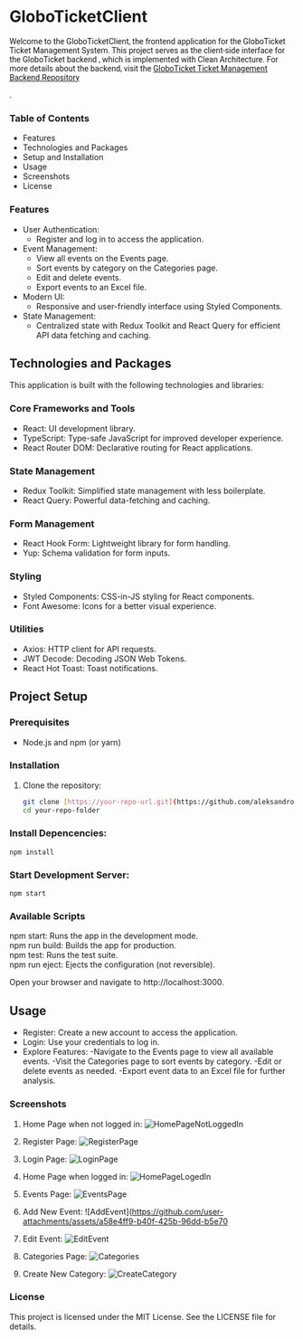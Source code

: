 # GloboTicketClient
<p style="font-family: 'Roboto', sans-serif">Welcome to the GloboTicketClient, the frontend application for the GloboTicket Ticket Management System. This project serves as the client-side interface for the GloboTicket backend , which is implemented with Clean Architecture. For more details about the backend, visit the <a href="https://github.com/aleksandromilenkov/GloboTicketCleanArchitecture">  GloboTicket Ticket Management Backend Repository </a> </p>.

### Table of Contents
- Features
- Technologies and Packages
- Setup and Installation
- Usage
- Screenshots
- License
### Features
- User Authentication:
   - Register and log in to access the application.
- Event Management:
   - View all events on the Events page.
   - Sort events by category on the Categories page.
   - Edit and delete events.
   - Export events to an Excel file.
- Modern UI:
   - Responsive and user-friendly interface using Styled Components.
- State Management:
   - Centralized state with Redux Toolkit and React Query for efficient API data fetching and caching.
## Technologies and Packages
This application is built with the following technologies and libraries:

### Core Frameworks and Tools
  - React: UI development library.
  - TypeScript: Type-safe JavaScript for improved developer experience.
  - React Router DOM: Declarative routing for React applications.
### State Management
  - Redux Toolkit: Simplified state management with less boilerplate.
  - React Query: Powerful data-fetching and caching.
### Form Management
   - React Hook Form: Lightweight library for form handling.
   - Yup: Schema validation for form inputs.
### Styling
   - Styled Components: CSS-in-JS styling for React components.
   - Font Awesome: Icons for a better visual experience.
### Utilities
   - Axios: HTTP client for API requests.
   - JWT Decode: Decoding JSON Web Tokens.
   - React Hot Toast: Toast notifications.
## Project Setup

### Prerequisites

- Node.js and npm (or yarn)

### Installation

1. Clone the repository:
   ```bash
   git clone [https://your-repo-url.git](https://github.com/aleksandromilenkov/GloboTicketClient.git)
   cd your-repo-folder
### Install Depencencies:

    npm install 

### Start Development Server:

    npm start

### Available Scripts

npm start: Runs the app in the development mode.  
npm run build: Builds the app for production.  
npm test: Runs the test suite.  
npm run eject: Ejects the configuration (not reversible).  

Open your browser and navigate to http://localhost:3000.


## Usage
  - Register: Create a new account to access the application.
  - Login: Use your credentials to log in.
- Explore Features:
   -Navigate to the Events page to view all available events.
   -Visit the Categories page to sort events by category.
   -Edit or delete events as needed.
   -Export event data to an Excel file for further analysis.


### Screenshots

1. Home Page when not logged in:
![HomePageNotLoggedIn](https://github.com/user-attachments/assets/ab0cc315-7934-4d2c-8019-9dff786c077f)

2. Register Page:
![RegisterPage](https://github.com/user-attachments/assets/49b0fb9a-f21f-4f9f-9eea-dcb03a8440ec)

3. Login Page:
   ![LoginPage](https://github.com/user-attachments/assets/6c6836b5-43e2-45a1-a1f1-8b9174d24842)

4. Home Page when logged in:
![HomePageLogedIn](https://github.com/user-attachments/assets/ce5662a7-8117-4cea-9cc6-6d6e5e7b4fc8)

5. Events Page:
   ![EventsPage](https://github.com/user-attachments/assets/b7d9989f-e4d7-40b9-a1f7-98c4bc76d2ab)

6. Add New Event:
 ![AddEvent](https://github.com/user-attachments/assets/a58e4ff9-b40f-425b-96dd-b5e70

7. Edit Event:
   ![EditEvent](https://github.com/user-attachments/assets/944368d0-d7a8-41ba-824b-5165a53ddfd8)

8. Categories Page:
![Categories](https://github.com/user-attachments/assets/9f34121f-6c04-4fb8-ac8f-5ce8b2ccbd51)

9. Create New Category:
 ![CreateCategory](https://github.com/user-attachments/assets/586e30ad-fcd1-4556-ac2b-788110f8f286)


### License
 This project is licensed under the MIT License. See the LICENSE file for details.

